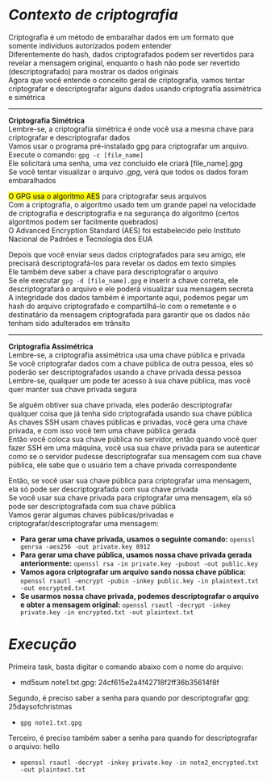 # _**Contexto de criptografia**_
Criptografia é um método de embaralhar dados em um formato que somente indivíduos autorizados podem entender  
Diferentemente do hash, dados criptografados podem ser revertidos para revelar a mensagem original, enquanto o hash não pode ser revertido (descriptografado) para mostrar os dados originais  
Agora que você entende o conceito geral de criptografia, vamos tentar criptografar e descriptografar alguns dados usando criptografia assimétrica e simétrica

*** 

**Criptografia Simétrica**  
Lembre-se, a criptografia simétrica é onde você usa a mesma chave para criptografar e descriptografar dados  
Vamos usar o programa pré-instalado gpg para criptografar um arquivo. Execute o comando: ```gpg -c [file_name]```  
Ele solicitará uma senha, uma vez concluído ele criará [file_name].gpg  
Se você tentar visualizar o arquivo _.gpg_, verá que todos os dados foram embaralhados  

<mark>O GPG usa o algoritmo AES</mark> para criptografar seus arquivos  
Com a criptografia, o algoritmo usado tem um grande papel na velocidade de criptografia e descriptografia e na segurança do algoritmo (certos algoritmos podem ser facilmente quebrados)  
O Advanced Encryption Standard (AES) foi estabelecido pelo Instituto Nacional de Padrões e Tecnologia dos EUA  

Depois que você enviar seus dados criptografados para seu amigo, ele precisará descriptografá-los para revelar os dados em texto simples  
Ele também deve saber a chave para descriptografar o arquivo  
Se ele executar ```gpg -d [file_name].gpg``` e inserir a chave correta, ele descriptografará o arquivo e ele poderá visualizar sua mensagem secreta  
A integridade dos dados também é importante aqui, podemos pegar um hash do arquivo criptografado e compartilhá-lo com o remetente e o destinatário da mensagem criptografada para garantir que os dados não tenham sido adulterados em trânsito  

*** 

**Criptografia Assimétrica**  
Lembre-se, a criptografia assimétrica usa uma chave pública e privada  
Se você criptografar dados com a chave pública de outra pessoa, eles só poderão ser descriptografados usando a chave privada dessa pessoa  
Lembre-se, qualquer um pode ter acesso à sua chave pública, mas você quer manter sua chave privada segura  

Se alguém obtiver sua chave privada, eles poderão descriptografar qualquer coisa que já tenha sido criptografada usando sua chave pública  
As chaves SSH usam chaves públicas e privadas, você gera uma chave privada, e com isso você tem uma chave pública gerada  
Então você coloca sua chave pública no servidor, então quando você quer fazer SSH em uma máquina, você usa sua chave privada para se autenticar como se o servidor pudesse descriptografar sua mensagem com sua chave pública, ele sabe que o usuário tem a chave privada correspondente  

Então, se você usar sua chave pública para criptografar uma mensagem, ela só pode ser descriptografada com sua chave privada  
Se você usar sua chave privada para criptografar uma mensagem, ela só pode ser descriptografada com sua chave pública  
Vamos gerar algumas chaves públicas/privadas e criptografar/descriptografar uma mensagem:
* **Para gerar uma chave privada, usamos o seguinte comando:** ```openssl genrsa -aes256 -out private.key 8912```
* **Para gerar uma chave pública, usamos nossa chave privada gerada anteriormente:** ```openssl rsa -in private.key -pubout -out public.key```
* **Vamos agora criptografar um arquivo sando nossa chave pública:** ```openssl rsautl -encrypt -pubin -inkey public.key -in plaintext.txt -out encrypted.txt```
* **Se usarmos nossa chave privada, podemos descriptografar o arquivo e obter a mensagem original:** ```openssl rsautl -decrypt -inkey private.key -in encrypted.txt -out plaintext.txt```

# _**Execução**_
Primeira task, basta digitar o comando abaixo com o nome do arquivo:
* md5sum note1.txt.gpg: 24cf615e2a4f42718f2ff36b35614f8f

Segundo, é preciso saber a senha para quando por descriptografar gpg: 25daysofchristmas
* ```gpg note1.txt.gpg```

Terceiro, é preciso também saber a senha para quando for descriptografar o arquivo: hello
* ```openssl rsautl -decrypt -inkey private.key -in note2_encrypted.txt -out plaintext.txt```
